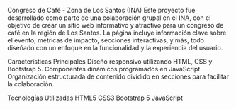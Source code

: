 Congreso de Café - Zona de Los Santos (INA)
Este proyecto fue desarrollado como parte de una colaboración grupal en el INA, con el objetivo de crear un sitio web informativo y atractivo para un congreso de café en la región de Los Santos. La página incluye información clave sobre el evento, métricas de impacto, secciones interactivas, y más, todo diseñado con un enfoque en la funcionalidad y la experiencia del usuario.

Características Principales
Diseño responsivo utilizando HTML, CSS y Bootstrap 5.
Componentes dinámicos programados en JavaScript.
Organización estructurada de contenido dividido en secciones para facilitar la colaboración.

Tecnologías Utilizadas
HTML5
CSS3
Bootstrap 5
JavaScript
